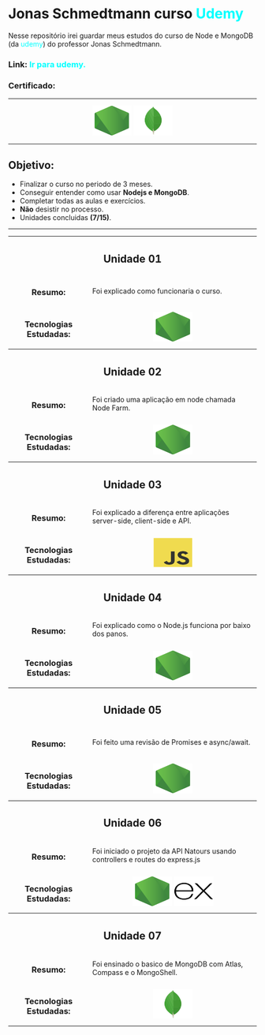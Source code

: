 # Jonas Schmedtmann curso <span style="color: cyan">Udemy</span>
Nesse repositório irei guardar meus estudos do curso de Node e MongoDB (da <span style="color: cyan">udemy</span>) do professor Jonas Schmedtmann.

### Link: <a href="https://www.udemy.com/course/nodejs-express-mongodb-bootcamp/" target="_blank" style="text-decoration: none; color: cyan;">Ir para udemy.</a>
### Certificado: 

<hr>

<div width = '100%' align='center'>
  <img alt="Gustavo-NODE" height="60" width="80" src="https://raw.githubusercontent.com/devicons/devicon/master/icons/nodejs/nodejs-original.svg">
  <img alt="Gustavo-MONGO" height="60" width="80" src="https://raw.githubusercontent.com/devicons/devicon/master/icons/mongodb/mongodb-original.svg">
</div>

<hr>

## Objetivo:
- Finalizar o curso no periodo de 3 meses. 
- Conseguir entender como usar <strong>Nodejs e MongoDB</strong>. 
- Completar todas as aulas e exercícios. 
- <strong>Não</strong> desistir no processo. 
- Unidades concluidas <strong>(7/15)</strong>. 

<hr>
<table align='center'>
  <tr align='center'>
    <th colspan="2"><h2>Unidade 01</h2>
     <tr>
       <td><h3 align='center'>Resumo:</h3>
       <td> Foi explicado como funcionaria o curso.
     </tr>
     <tr>
       <td><h3 align='center'>Tecnologias Estudadas:</h3>
       <td align='center'> 
  <img alt="Gustavo-NODE" height="60" width="80" src="https://raw.githubusercontent.com/devicons/devicon/master/icons/nodejs/nodejs-original.svg">
     </tr>
  </tr>
  
  <tr align='center'>
    <th colspan="2"><h2>Unidade 02</h2>
     <tr>
       <td><h3 align='center'>Resumo:</h3>
       <td> Foi criado uma aplicação em node chamada Node Farm.
     </tr>
     <tr>
       <td><h3 align='center'>Tecnologias Estudadas:</h3>
       <td align='center'> 
  <img alt="Gustavo-NODE" height="60" width="80" src="https://raw.githubusercontent.com/devicons/devicon/master/icons/nodejs/nodejs-original.svg">
     </tr>
  </tr>

  <tr align='center'>
    <th colspan="2"><h2>Unidade 03</h2>
     <tr>
       <td><h3 align='center'>Resumo:</h3>
       <td> Foi explicado a diferença entre aplicações server-side, client-side e API.
     </tr>
     <tr>
       <td><h3 align='center'>Tecnologias Estudadas:</h3>
       <td align='center'><img alt="Gustavo-JS" height="60" width="80" src="https://raw.githubusercontent.com/devicons/devicon/master/icons/javascript/javascript-original.svg">
     </tr> 
  </tr>

  <tr align='center'>
    <th colspan="2"><h2>Unidade 04</h2>
     <tr>
       <td><h3 align='center'>Resumo:</h3>
       <td> Foi explicado como o Node.js funciona por baixo dos panos. 
     </tr>
     <tr>
       <td><h3 align='center'>Tecnologias Estudadas:</h3>
       <td align='center'> <img alt="Gustavo-NODE" height="60" width="80" src="https://raw.githubusercontent.com/devicons/devicon/master/icons/nodejs/nodejs-original.svg">
     </tr> 
  </tr>

  <tr align='center'>
    <th colspan="2"><h2>Unidade 05</h2>
     <tr>
       <td><h3 align='center'>Resumo:</h3>
       <td> Foi feito uma revisão de Promises e async/await. 
     </tr>
     <tr>
       <td><h3 align='center'>Tecnologias Estudadas:</h3>
       <td align='center'> <img alt="Gustavo-NODE" height="60" width="80" src="https://raw.githubusercontent.com/devicons/devicon/master/icons/nodejs/nodejs-original.svg">
     </tr> 
  </tr>

  <tr align='center'>
    <th colspan="2"><h2>Unidade 06</h2>
     <tr>
       <td><h3 align='center'>Resumo:</h3>
       <td> Foi iniciado o projeto da API Natours usando controllers e routes do express.js
     </tr>
     <tr>
       <td><h3 align='center'>Tecnologias Estudadas:</h3>
       <td align='center'> <img alt="Gustavo-NODE" height="60" width="80" src="https://raw.githubusercontent.com/devicons/devicon/master/icons/nodejs/nodejs-original.svg"> <img alt="Gustavo-EXPRESS" height="60" width="80" src="https://raw.githubusercontent.com/devicons/devicon/master/icons/express/express-original.svg">
     </tr> 
  </tr>

  <tr align='center'>
    <th colspan="2"><h2>Unidade 07</h2>
     <tr>
       <td><h3 align='center'>Resumo:</h3>
       <td> Foi ensinado o basico de MongoDB com Atlas, Compass e o MongoShell.
     </tr>
     <tr>
       <td><h3 align='center'>Tecnologias Estudadas:</h3>
       <td align='center'> <img alt="Gustavo-MONGO" height="60" width="80" src="https://raw.githubusercontent.com/devicons/devicon/master/icons/mongodb/mongodb-original.svg">
     </tr> 
  </tr>

  <!-- <tr align='center'>
    <th colspan="2"><h2>Unidade 0</h2>
     <tr>
       <td><h3 align='center'>Resumo:</h3>
       <td> 
     </tr>
     <tr>
       <td><h3 align='center'>Tecnologias Estudadas:</h3>
       <td align='center'>
     </tr> 
  </tr> -->
